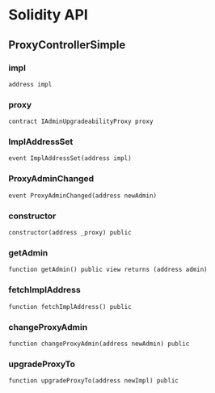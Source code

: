# Solidity API

## ProxyControllerSimple

### impl

```solidity
address impl
```

### proxy

```solidity
contract IAdminUpgradeabilityProxy proxy
```

### ImplAddressSet

```solidity
event ImplAddressSet(address impl)
```

### ProxyAdminChanged

```solidity
event ProxyAdminChanged(address newAdmin)
```

### constructor

```solidity
constructor(address _proxy) public
```

### getAdmin

```solidity
function getAdmin() public view returns (address admin)
```

### fetchImplAddress

```solidity
function fetchImplAddress() public
```

### changeProxyAdmin

```solidity
function changeProxyAdmin(address newAdmin) public
```

### upgradeProxyTo

```solidity
function upgradeProxyTo(address newImpl) public
```


